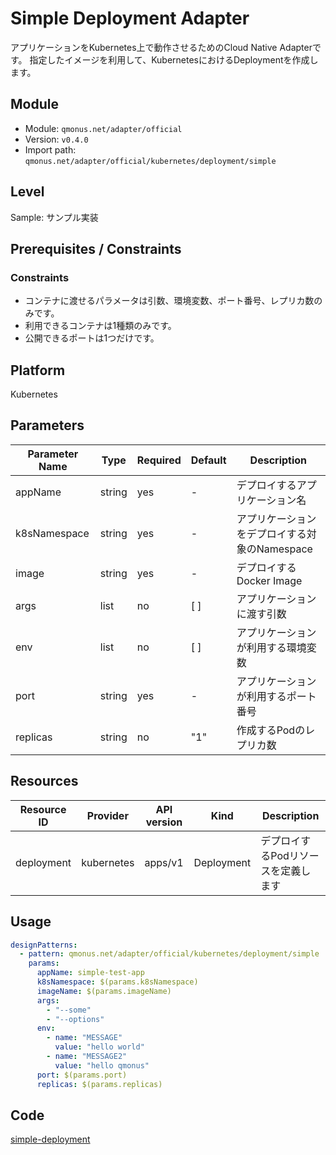 # Simple Deployment Adapter

アプリケーションをKubernetes上で動作させるためのCloud Native Adapterです。
指定したイメージを利用して、KubernetesにおけるDeploymentを作成します。

## Module
- Module: `qmonus.net/adapter/official`
- Version: `v0.4.0`
- Import path: `qmonus.net/adapter/official/kubernetes/deployment/simple`

## Level
Sample: サンプル実装

## Prerequisites / Constraints
### Constraints
* コンテナに渡せるパラメータは引数、環境変数、ポート番号、レプリカ数のみです。
* 利用できるコンテナは1種類のみです。
* 公開できるポートは1つだけです。

## Platform
Kubernetes

## Parameters
| Parameter Name | Type | Required | Default | Description |
| --- | --- | --- | --- | --- |
| appName | string | yes | - | デプロイするアプリケーション名 |
| k8sNamespace | string | yes | - | アプリケーションをデプロイする対象のNamespace |
| image | string | yes | - | デプロイするDocker Image |
| args | list | no | [ ] | アプリケーションに渡す引数 |
| env | list | no | [ ] | アプリケーションが利用する環境変数 |
| port | string | yes | - | アプリケーションが利用するポート番号 |
| replicas | string | no | "1" | 作成するPodのレプリカ数 |

## Resources
| Resource ID | Provider | API version | Kind | Description |
| --- | --- | --- | --- | --- |
| deployment | kubernetes | apps/v1 | Deployment | デプロイするPodリソースを定義します |

## Usage
```yaml
designPatterns:
  - pattern: qmonus.net/adapter/official/kubernetes/deployment/simple
    params:
      appName: simple-test-app
      k8sNamespace: $(params.k8sNamespace)
      imageName: $(params.imageName)
      args: 
        - "--some"
        - "--options"
      env:
        - name: "MESSAGE"
          value: "hello world"
        - name: "MESSAGE2"
          value: "hello qmonus"
      port: $(params.port)
      replicas: $(params.replicas)
```

## Code
[simple-deployment](../../kubernetes/deployment/simple/)
